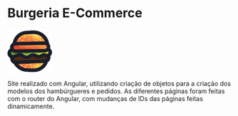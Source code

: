 # Burgeria E-Commerce

<a href="https://jpcribeiro.github.io/Burgeria/" target="blank"><img align="center" src="assets/images/burger-logo.svg" height="100" /></a>

Site realizado com Angular, utilizando criação de objetos para a criação dos modelos dos hambúrgueres e pedidos. As diferentes páginas foram feitas com o router do Angular, com mudanças de IDs das páginas feitas dinamicamente.
